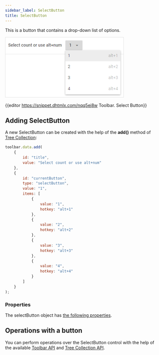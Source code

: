 ```yaml
---
sidebar_label: SelectButton
title: SelectButton
---          
```


This is a button that contains a drop-down list of options.

![](../assets/toolbar/selectbutton.png)

{{editor	https://snippet.dhtmlx.com/nqq5ej8w	Toolbar. Select Button}}

## Adding SelectButton

A new SelectButton can be created with the help of the **add()** method of [Tree Collection](tree_collection/api/refs/treecollection.md):

~~~js
toolbar.data.add(
	{
		id: "title",
    	value: "Select count or use alt+num"
	},
	{
   		id: "currentButton",
    	type: "selectButton",
    	value: "1",
    	items: [
      		{
        		value: "1",
        		hotkey: "alt+1"
      		},
      		{
        		value: "2",
        		hotkey: "alt+2"
      		},
      		{
        		value: "3",
        		hotkey: "alt+3"
      		},
      		{
        		value: "4",
        		hotkey: "alt+4"
      		}
    	]
	}
);
~~~

### Properties

The selectButton object has [the following properties](toolbar/api/api_selectbutton_properties.md).

##  Operations with a button

You can perform operations over the SelectButton control with the help of the available [Toolbar API](toolbar/api/refs/toolbar.md) and [Tree Collection API](tree_collection/api/refs/treecollection.md).
